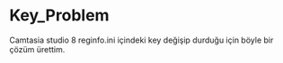 # Key_Problem
Camtasia studio 8 reginfo.ini içindeki key değişip durduğu için böyle bir çözüm ürettim.
